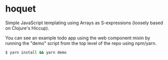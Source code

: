 # hoquet
Simple JavaScript templating using Arrays as S-expressions (loosely based on Clojure's Hiccup).

You can see an example todo app using the web component mixin by running the "demo" script from the top level of the repo using npm/yarn.

```bash
$ yarn install && yarn demo
```


